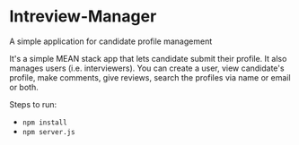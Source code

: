 # Intreview-Manager
 A simple application for candidate profile management

It's a simple MEAN stack app that lets candidate submit their profile.
It also manages users (i.e. interviewers). You can create a user, view candidate's profile, make comments, give reviews, 
search the profiles via name or email or both.

Steps to run:
<ul>
  <li><code>npm install</code></li>
  <li><code>npm server.js</code></li>
  </ul>
  
